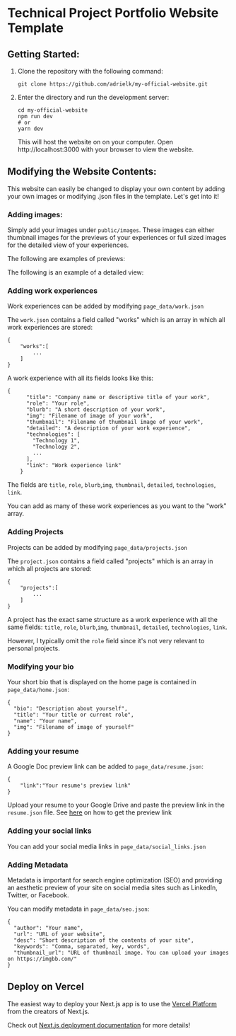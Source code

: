 # Technical Project Portfolio Website Template

## Getting Started:

1. Clone the repository with the following command:
   ```
   git clone https://github.com/adrielk/my-official-website.git
   ```
2. Enter the directory and run the development server:
   ```
   cd my-official-website
   npm run dev
   # or
   yarn dev
   ```
   This will host the website on on your computer. Open http://localhost:3000 with your browser to view the website.

## Modifying the Website Contents:

This website can easily be changed to display your own content by adding your own images or modifying .json files in the template. Let's get into it!

### Adding images:

Simply add your images under `public/images`. These images can either thumbnail images for the previews of your experiences or full sized images for the detailed view of your experiences.

The following are examples of previews:

The following is an example of a detailed view:

### Adding work experiences

Work experiences can be added by modifying `page_data/work.json`

The `work.json` contains a field called "works" which is an array in which all work experiences are stored:

```
{
    "works":[
        ...
    ]
}
```

A work experience with all its fields looks like this:

```
{
      "title": "Company name or descriptive title of your work",
      "role": "Your role",
      "blurb": "A short description of your work",
      "img": "Filename of image of your work",
      "thumbnail": "Filename of thumbnail image of your work",
      "detailed": "A description of your work experience",
      "technologies": [
        "Technology 1",
        "Technology 2",
        ...
      ],
      "link": "Work experience link"
    }
```

The fields are `title`, `role`, `blurb`,`img`, `thumbnail`, `detailed`, `technologies`, `link`.

You can add as many of these work experiences as you want to the "work" array.

### Adding Projects

Projects can be added by modifying `page_data/projects.json`

The `project.json` contains a field called "projects" which is an array in which all projects are stored:

```
{
    "projects":[
        ...
    ]
}
```

A project has the exact same structure as a work experience with all the same fields: `title`, `role`, `blurb`,`img`, `thumbnail`, `detailed`, `technologies`, `link`.

However, I typically omit the `role` field since it's not very relevant to personal projects.

### Modifying your bio

Your short bio that is displayed on the home page is contained in `page_data/home.json`:

```
{
  "bio": "Description about yourself",
  "title": "Your title or current role",
  "name": "Your name",
  "img": "Filename of image of yourself"
}
```

### Adding your resume

A Google Doc preview link can be added to `page_data/resume.json`:

```
{
    "link":"Your resume's preview link"
}
```

Upload your resume to your Google Drive and paste the preview link in the `resume.json` file. See [here](https://learninginhand.com/blog/google-document-url-tricks) on how to get the preview link

### Adding your social links

You can add your social media links in `page_data/social_links.json`

### Adding Metadata

Metadata is important for search engine optimization (SEO) and providing an aesthetic preview of your site on social media sites such as LinkedIn, Twitter, or Facebook.

You can modify metadata in `page_data/seo.json`:

```
{
  "author": "Your name",
  "url": "URL of your website",
  "desc": "Short description of the contents of your site",
  "keywords": "Comma, separated, key, words",
  "thumbnail_url": "URL of thumbnail image. You can upload your images on https://imgbb.com/"
}
```


## Deploy on Vercel

The easiest way to deploy your Next.js app is to use the [Vercel Platform](https://vercel.com/new?utm_medium=default-template&filter=next.js&utm_source=create-next-app&utm_campaign=create-next-app-readme) from the creators of Next.js.

Check out [Next.js deployment documentation](https://nextjs.org/docs/deployment) for more details!
